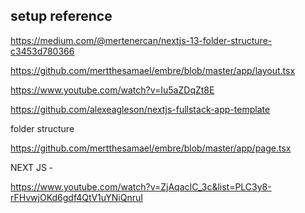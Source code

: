 ## setup reference

https://medium.com/@mertenercan/nextjs-13-folder-structure-c3453d780366

https://github.com/mertthesamael/embre/blob/master/app/layout.tsx

https://www.youtube.com/watch?v=Iu5aZDqZt8E

https://github.com/alexeagleson/nextjs-fullstack-app-template

folder structure

https://github.com/mertthesamael/embre/blob/master/app/page.tsx

NEXT JS -

https://www.youtube.com/watch?v=ZjAqacIC_3c&list=PLC3y8-rFHvwjOKd6gdf4QtV1uYNiQnruI
